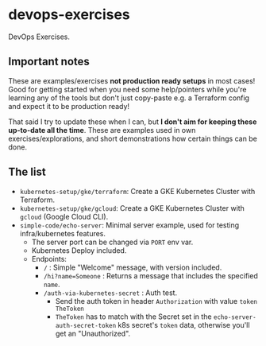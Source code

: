 # devops-exercises

DevOps Exercises.

## Important notes

These are examples/exercises **not production ready setups** in most cases! Good for getting started when you need some help/pointers while you're learning any of the tools but don't just copy-paste e.g. a Terraform config and expect it to be production ready!

That said I try to update these when I can, but **I don't aim for keeping these up-to-date all the time**. These are examples used in own exercises/explorations, and short demonstrations how certain things can be done.

## The list

- `kubernetes-setup/gke/terraform`: Create a GKE Kubernetes Cluster with Terraform.
- `kubernetes-setup/gke/gcloud`: Create a GKE Kubernetes Cluster with `gcloud` (Google Cloud CLI).
- `simple-code/echo-server`: Minimal server example, used for testing infra/kubernetes features.
    - The server port can be changed via `PORT` env var.
    - Kubernetes Deploy included.
    - Endpoints:
        - `/` : Simple "Welcome" message, with version included.
        - `/hi?name=Someone` : Returns a message that includes the specified `name`.
        - `/auth-via-kubernetes-secret` : Auth test.
            - Send the auth token in header `Authorization` with value `token TheToken`
            - `TheToken` has to match with the Secret set in the `echo-server-auth-secret-token` k8s secret's `token` data, otherwise you'll get an "Unauthorized".
